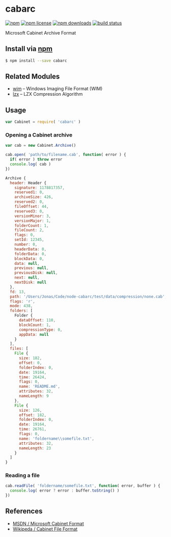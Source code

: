 # cabarc
[![npm](https://img.shields.io/npm/v/cabarc.svg?style=flat-square)](https://npmjs.com/package/cabarc)
[![npm license](https://img.shields.io/npm/l/cabarc.svg?style=flat-square)](https://npmjs.com/package/cabarc)
[![npm downloads](https://img.shields.io/npm/dm/cabarc.svg?style=flat-square)](https://npmjs.com/package/cabarc)
[![build status](https://img.shields.io/travis/jhermsmeier/node-cabarc.svg?style=flat-square)](https://travis-ci.org/jhermsmeier/node-cabarc)

Microsoft Cabinet Archive Format

## Install via [npm](https://npmjs.com)

```sh
$ npm install --save cabarc
```

## Related Modules

- [wim](http://github.com/jhermsmeier/node-wim) – Windows Imaging File Format (WIM)
- [lzx](http://github.com/jhermsmeier/node-lzx) – LZX Compression Algorithm

## Usage

```js
var Cabinet = require( 'cabarc' )
```

### Opening a Cabinet archive

```js
var cab = new Cabinet.Archive()

cab.open( 'path/to/filename.cab', function( error ) {
  if( error ) throw error
  console.log( cab )
})
```

```js
Archive {
  header: Header {
    signature: 1178817357,
    reserved1: 0,
    archiveSize: 426,
    reserved2: 0,
    fileOffset: 44,
    reserved3: 0,
    versionMinor: 3,
    versionMajor: 1,
    folderCount: 1,
    fileCount: 2,
    flags: 0,
    setId: 12345,
    number: 0,
    headerData: 0,
    folderData: 0,
    blockData: 0,
    data: null,
    previous: null,
    previousDisk: null,
    next: null,
    nextDisk: null
  },
  fd: 13,
  path: '/Users/Jonas/Code/node-cabarc/test/data/compression/none.cab',
  flags: 'r',
  mode: 438,
  folders: [
    Folder {
      dataOffset: 110,
      blockCount: 1,
      compressionType: 0,
      appData: null
    }
  ],
  files: [
    File {
      size: 182,
      offset: 0,
      folderIndex: 0,
      date: 19164,
      time: 26424,
      flags: 0,
      name: 'README.md',
      attributes: 32,
      nameLength: 9
    },
    File {
      size: 126,
      offset: 182,
      folderIndex: 0,
      date: 19164,
      time: 26761,
      flags: 0,
      name: 'foldername\\somefile.txt',
      attributes: 32,
      nameLength: 23
    }
  ]
}
```

### Reading a file

```js
cab.readFile( 'foldername/somefile.txt', function( error, buffer ) {
  console.log( error ? error : buffer.toString() )
})
```

## References

- [MSDN / Microsoft Cabinet Format](https://msdn.microsoft.com/en-us/library/bb417343.aspx)
- [Wikipeda / Cabinet File Format](https://en.wikipedia.org/wiki/Cabinet_(file_format))
